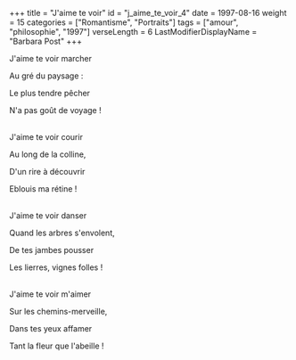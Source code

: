 +++
title = "J'aime te voir"
id = "j_aime_te_voir_4"
date = 1997-08-16
weight = 15
categories = ["Romantisme", "Portraits"]
tags = ["amour", "philosophie", "1997"]
verseLength = 6
LastModifierDisplayName = "Barbara Post"
+++

J'aime te voir marcher

Au gré du paysage :

Le plus tendre pêcher

N'a pas goût de voyage !

 \
J'aime te voir courir

Au long de la colline,

D'un rire à découvrir

Eblouis ma rétine !

 \
J'aime te voir danser

Quand les arbres s'envolent,

De tes jambes pousser

Les lierres, vignes folles !

 \
J'aime te voir m'aimer

Sur les chemins-merveille,

Dans tes yeux affamer

Tant la fleur que l'abeille !
